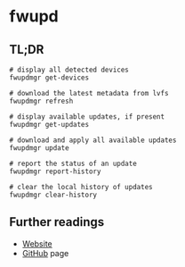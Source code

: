 # fwupd

## TL;DR

```shell
# display all detected devices
fwupdmgr get-devices

# download the latest metadata from lvfs
fwupdmgr refresh

# display available updates, if present
fwupdmgr get-updates

# download and apply all available updates
fwupdmgr update

# report the status of an update
fwupdmgr report-history

# clear the local history of updates
fwupdmgr clear-history
```

## Further readings

- [Website]
- [GitHub] page

[github]: https://github.com/fwupd/fwupd
[website]: https://fwupd.org/

